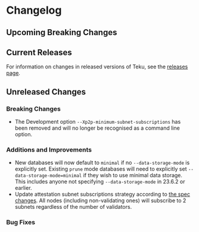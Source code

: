 # Changelog

## Upcoming Breaking Changes

## Current Releases

For information on changes in released versions of Teku, see the [releases page](https://github.com/Consensys/teku/releases).

## Unreleased Changes

### Breaking Changes

- The Development option `--Xp2p-minimum-subnet-subscriptions` has been removed and will no longer be recognised as a command line option.

### Additions and Improvements

- New databases will now default to `minimal` if no `--data-storage-mode` is explicitly set. Existing `prune` mode databases will need to explicitly set `--data-storage-mode=minimal` if they wish to use minimal data storage. This includes anyone not specifying `--data-storage-mode` in 23.6.2 or earlier.
- Update attestation subnet subscriptions strategy according to [the spec changes](https://github.com/ethereum/consensus-specs/blob/dev/specs/phase0/p2p-interface.md#attestation-subnet-subscription). All nodes (including non-validating ones) will subscribe to 2 subnets regardless of the number of validators.

### Bug Fixes
